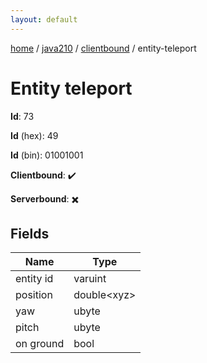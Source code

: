 ```yaml
---
layout: default
---
```


[home](/)  /  [java210](/protocol/java210)  /  [clientbound](/protocol/java210/clientbound)  /  entity-teleport

# Entity teleport

**Id**: 73

**Id** (hex): 49

**Id** (bin): 01001001

**Clientbound**: ✔️

**Serverbound**: ✖️

## Fields

Name | Type
---|---
entity id | varuint
position | double&lt;xyz&gt;
yaw | ubyte
pitch | ubyte
on ground | bool
